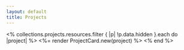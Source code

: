 ```yaml
---
layout: default
title: Projects
---
```

<div class="grid">
  <% collections.projects.resources.filter { |p| !p.data.hidden }.each do |project| %>
    <%= render ProjectCard.new(project) %>
  <% end %>
</div>
